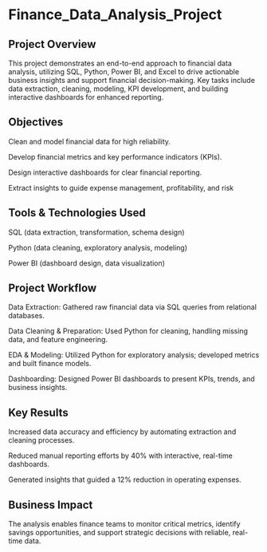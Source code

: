# Finance_Data_Analysis_Project

## Project Overview
This project demonstrates an end-to-end approach to financial data analysis, utilizing SQL, Python, Power BI, and Excel to drive actionable business insights and support financial decision-making. Key tasks include data extraction, cleaning, modeling, KPI development, and building interactive dashboards for enhanced reporting.
## Objectives
Clean and model financial data for high reliability.

Develop financial metrics and key performance indicators (KPIs).

Design interactive dashboards for clear financial reporting.

Extract insights to guide expense management, profitability, and risk

## Tools & Technologies Used
SQL (data extraction, transformation, schema design)

Python (data cleaning, exploratory analysis, modeling)

Power BI (dashboard design, data visualization)

## Project Workflow
Data Extraction: Gathered raw financial data via SQL queries from relational databases.

Data Cleaning & Preparation: Used Python for cleaning, handling missing data, and feature engineering.

EDA & Modeling: Utilized Python for exploratory analysis; developed metrics and built finance models.

Dashboarding: Designed Power BI dashboards to present KPIs, trends, and business insights.

## Key Results
Increased data accuracy and efficiency by automating extraction and cleaning processes.

Reduced manual reporting efforts by 40% with interactive, real-time dashboards.

Generated insights that guided a 12% reduction in operating expenses.

## Business Impact
The analysis enables finance teams to monitor critical metrics, identify savings opportunities, and support strategic decisions with reliable, real-time data.








